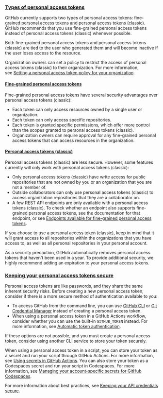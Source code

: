 ### [Types of personal access tokens](https://docs.github.com/en/authentication/keeping-your-account-and-data-secure/managing-your-personal-access-tokens#types-of-personal-access-tokens)

GitHub currently supports two types of personal access tokens: fine-grained personal access tokens and personal access tokens (classic). GitHub recommends that you use fine-grained personal access tokens instead of personal access tokens (classic) whenever possible.

Both fine-grained personal access tokens and personal access tokens (classic) are tied to the user who generated them and will become inactive if the user loses access to the resource.

Organization owners can set a policy to restrict the access of personal access tokens (classic) to their organization. For more information, see [Setting a personal access token policy for your organization](https://docs.github.com/en/organizations/managing-programmatic-access-to-your-organization/setting-a-personal-access-token-policy-for-your-organization#restricting-access-by-personal-access-tokens).

#### [Fine-grained personal access tokens](https://docs.github.com/en/authentication/keeping-your-account-and-data-secure/managing-your-personal-access-tokens#fine-grained-personal-access-tokens)

Fine-grained personal access tokens have several security advantages over personal access tokens (classic):

- Each token can only access resources owned by a single user or organization.
- Each token can only access specific repositories.
- Each token is granted specific permissions, which offer more control than the scopes granted to personal access tokens (classic).
- Organization owners can require approval for any fine-grained personal access tokens that can access resources in the organization.

#### [Personal access tokens (classic)](https://docs.github.com/en/authentication/keeping-your-account-and-data-secure/managing-your-personal-access-tokens#personal-access-tokens-classic)

Personal access tokens (classic) are less secure. However, some features currently will only work with personal access tokens (classic):

- Only personal access tokens (classic) have write access for public repositories that are not owned by you or an organization that you are not a member of.
- Outside collaborators can only use personal access tokens (classic) to access organization repositories that they are a collaborator on.
- A few REST API endpoints are only available with a personal access tokens (classic). To check whether an endpoint also supports fine-grained personal access tokens, see the documentation for that endpoint, or see [Endpoints available for fine-grained personal access tokens](https://docs.github.com/en/rest/overview/endpoints-available-for-fine-grained-personal-access-tokens).

If you choose to use a personal access token (classic), keep in mind that it will grant access to all repositories within the organizations that you have access to, as well as all personal repositories in your personal account.

As a security precaution, GitHub automatically removes personal access tokens that haven't been used in a year. To provide additional security, we highly recommend adding an expiration to your personal access tokens.

### [Keeping your personal access tokens secure](https://docs.github.com/en/authentication/keeping-your-account-and-data-secure/managing-your-personal-access-tokens#keeping-your-personal-access-tokens-secure)

Personal access tokens are like passwords, and they share the same inherent security risks. Before creating a new personal access token, consider if there is a more secure method of authentication available to you:

- To access GitHub from the command line, you can use [GitHub CLI](https://docs.github.com/en/github-cli/github-cli/about-github-cli) or [Git Credential Manager](https://github.com/GitCredentialManager/git-credential-manager/blob/main/README.md) instead of creating a personal access token.
- When using a personal access token in a GitHub Actions workflow, consider whether you can use the built-in `GITHUB_TOKEN` instead. For more information, see [Automatic token authentication](https://docs.github.com/en/actions/security-guides/automatic-token-authentication).

If these options are not possible, and you must create a personal access token, consider using another CLI service to store your token securely.

When using a personal access token in a script, you can store your token as a secret and run your script through GitHub Actions. For more information, see [Using secrets in GitHub Actions](https://docs.github.com/en/actions/security-guides/encrypted-secrets). You can also store your token as a Codespaces secret and run your script in Codespaces. For more information, see [Managing your account-specific secrets for GitHub Codespaces](https://docs.github.com/en/codespaces/managing-your-codespaces/managing-encrypted-secrets-for-your-codespaces).

For more information about best practices, see [Keeping your API credentials secure](https://docs.github.com/en/rest/overview/keeping-your-api-credentials-secure).